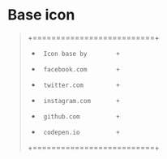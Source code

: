 # Base icon

>+==========================+
>+      Icon base by        +
>+      facebook.com        +
>+      twitter.com         +
>+      instagram.com       +
>+      github.com          +
>+      codepen.io          +
>+==========================+
